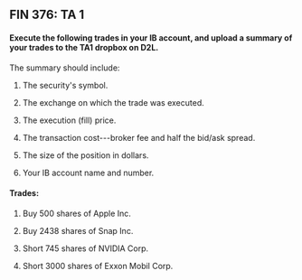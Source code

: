 ## FIN 376: TA 1

#### Execute the following trades in your IB account, and upload a summary of your trades to the TA1 dropbox on D2L.

The summary should include:

1.  The security's symbol.

2.  The exchange on which the trade was executed.

3.  The execution (fill) price.

4.  The transaction cost---broker fee and half the bid/ask spread.

5.  The size of the position in dollars.

6.  Your IB account name and number.

#### Trades:

1.  Buy 500 shares of Apple Inc.

2.  Buy 2438 shares of Snap Inc.

3.  Short 745 shares of NVIDIA Corp.

4.  Short 3000 shares of Exxon Mobil Corp.

